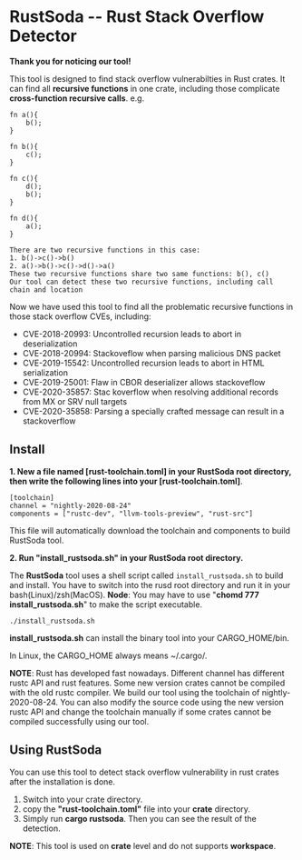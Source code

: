 # RustSoda -- Rust Stack Overflow Detector 

**Thank you for noticing our tool!**

This tool is designed to find stack overflow vulnerabilties in Rust crates.
It can find all **recursive functions** in one crate, including those complicate **cross-function recursive calls**. e.g.

```
fn a(){
    b();
}

fn b(){
    c();
}

fn c(){
    d();
    b();
}

fn d(){
    a();
}

There are two recursive functions in this case:
1. b()->c()->b()
2. a()->b()->c()->d()->a()
These two recursive functions share two same functions: b(), c() 
Our tool can detect these two recursive functions, including call chain and location
```

Now we have used this tool to find all the problematic recursive functions in those stack overflow CVEs, including:

* CVE-2018-20993:  Uncontrolled recursion leads to abort in deserialization
* CVE-2018-20994:  Stackoveflow when parsing malicious DNS packet
* CVE-2019-15542:  Uncontrolled recursion leads to abort in HTML serialization
* CVE-2019-25001:  Flaw in CBOR deserializer allows stackoveflow
* CVE-2020-35857:  Stac koverflow when resolving additional records from MX or SRV null targets
* CVE-2020-35858:  Parsing a specially crafted message can result in a stackoverflow

## Install

**1. New a file named [rust-toolchain.toml] in your RustSoda root directory, then write the following lines into your [rust-toolchain.toml]**.

```
[toolchain]
channel = "nightly-2020-08-24"
components = ["rustc-dev", "llvm-tools-preview", "rust-src"]
```

This file will automatically download the toolchain and components to build RustSoda tool.

**2. Run "install_rustsoda.sh" in your RustSoda root directory.**

The **RustSoda** tool uses a shell script called `install_rustsoda.sh` to build and install.
You have to switch into the rusd root directory and run it in your bash(Linux)/zsh(MacOS). 
**Node**: You may have to use "**chomd 777 install_rustsoda.sh**" to make the script executable.

```
./install_rustsoda.sh
```

**install_rustsoda.sh** can install the binary tool into your CARGO_HOME/bin. 

In Linux, the CARGO_HOME always means ~/.cargo/.

**NOTE**: Rust has developed fast nowadays. Different channel has different rustc API and rust features. Some new version crates cannot be compiled with the old rustc compiler. We build our tool using the toolchain of nightly-2020-08-24. You can also modify the source code using the new version rustc API and change the toolchain manually if some crates cannot be compiled successfully using our tool.


## Using RustSoda

You can use this tool to detect stack overflow vulnerability in rust crates after the installation is done. 

1. Switch into your crate directory.
2. copy the **"rust-toolchain.toml"** file into your **crate** directory.
3. Simply run **cargo rustsoda**. Then you can see the result of the detection.

**NOTE**: This tool is used on **crate** level and do not supports **workspace**.


